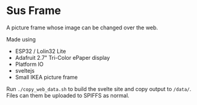 # Sus Frame

A picture frame whose image can be changed over the web.

Made using

- ESP32 / Lolin32 Lite
- Adafruit 2.7" Tri-Color ePaper display
- Platform IO
- sveltejs
- Small IKEA picture frame

Run `./copy_web_data.sh` to build the svelte site and copy output to `/data/`. Files can them be uploaded to SPIFFS as normal.
